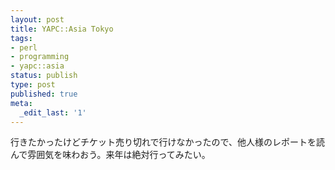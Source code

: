 ```yaml
---
layout: post
title: YAPC::Asia Tokyo
tags:
- perl
- programming
- yapc::asia
status: publish
type: post
published: true
meta:
  _edit_last: '1'
---
```

行きたかったけどチケット売り切れで行けなかったので、他人様のレポートを読んで雰囲気を味わおう。来年は絶対行ってみたい。

